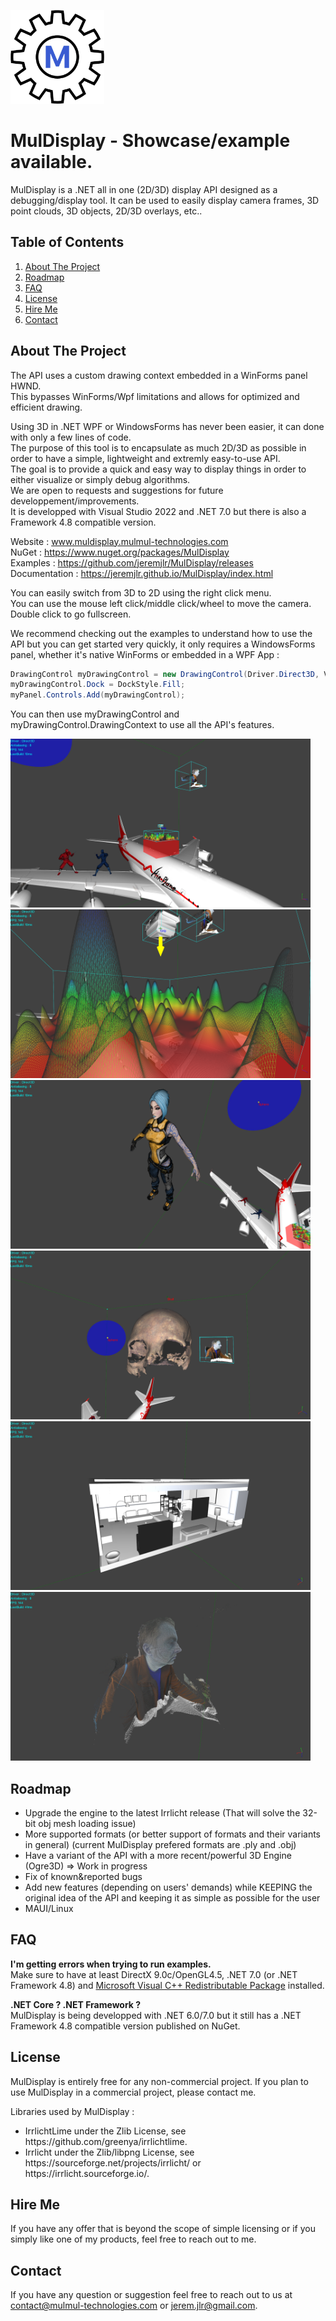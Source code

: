 <img width=150 height=150 src="https://github.com/jeremjlr/MulDisplay/blob/main/MulmulTechnologiesIconReworkedTransparent.png"/><br/>

# MulDisplay - Showcase/example available.
MulDisplay is a .NET all in one (2D/3D) display API designed as a debugging/display tool. It can be used to easily display camera frames, 3D point clouds, 3D objects, 2D/3D overlays, etc..

## Table of Contents
<ol>
  <li><a href="#about-the-project">About The Project</a></li>
  <li><a href="#roadmap">Roadmap</a></li>
  <li><a href="#faq">FAQ</a></li>
  <li><a href="#license">License</a></li>
  <li><a href="#hire-me">Hire Me</a></li>
  <li><a href="#contact">Contact</a></li>
</ol>

## About The Project
The API uses a custom drawing context embedded in a WinForms panel HWND.<br/>
This bypasses WinForms/Wpf limitations and allows for optimized and efficient drawing.<br/>

Using 3D in .NET WPF or WindowsForms has never been easier, it can done with only a few lines of code.<br/>
The purpose of this tool is to encapsulate as much 2D/3D as possible in order to have a simple, lightweight and extremly easy-to-use API.<br/>
The goal is to provide a quick and easy way to display things in order to either visualize or simply debug algorithms.<br/>
We are open to requests and suggestions for future developpement/improvements.<br/>
It is developped with Visual Studio 2022 and .NET 7.0 but there is also a Framework 4.8 compatible version.<br/>

Website : www.muldisplay.mulmul-technologies.com<br/>
NuGet : https://www.nuget.org/packages/MulDisplay<br/>
Examples :  https://github.com/jeremjlr/MulDisplay/releases<br/>
Documentation : https://jeremjlr.github.io/MulDisplay/index.html<br/>

You can easily switch from 3D to 2D using the right click menu.<br/>
You can use the mouse left click/middle click/wheel to move the camera.<br/>
Double click to go fullscreen.<br/>

We recommend checking out the examples to understand how to use the API but you can get started very quickly, it only requires a WindowsForms panel, whether it's native WinForms or embedded in a WPF App : 

```C#
DrawingControl myDrawingControl = new DrawingControl(Driver.Direct3D, ViewMode._3D, false, false, 5, 1f, 4, false, false);
myDrawingControl.Dock = DockStyle.Fill;
myPanel.Controls.Add(myDrawingControl);
```

You can then use myDrawingControl and myDrawingControl.DrawingContext to use all the API's features.

<p>
            <img width=480 height=270 src="https://github.com/jeremjlr/MulDisplay/blob/main/Screen1.jpg"/><br/>
            <img width=480 height=270 src="https://github.com/jeremjlr/MulDisplay/blob/main/Screen2.jpg"/><br/>
            <img width=480 height=270 src="https://github.com/jeremjlr/MulDisplay/blob/main/Screen3.jpg"/><br/>
            <img width=480 height=270 src="https://github.com/jeremjlr/MulDisplay/blob/main/Screen4.jpg"/><br/>
            <img width=480 height=270 src="https://github.com/jeremjlr/MulDisplay/blob/main/Screen5.jpg"/><br/>
            <img width=480 height=270 src="https://github.com/jeremjlr/MulDisplay/blob/main/Screen6.jpg"/><br/>
</p>

## Roadmap
<ul>
  <li>Upgrade the engine to the latest Irrlicht release (That will solve the 32-bit obj mesh loading issue)</li>
  <li>More supported formats (or better support of formats and their variants in general) (current MulDisplay prefered formats are .ply and .obj)</li>
  <li>Have a variant of the API with a more recent/powerful 3D Engine (Ogre3D) => Work in progress</li>
  <li>Fix of known&reported bugs</li>
  <li>Add new features (depending on users' demands) while KEEPING the original idea of the API and keeping it as simple as possible for the user</li>
  <li>MAUI/Linux</li>
</ul>

## FAQ
<b>I'm getting errors when trying to run examples.</b><br/>
Make sure to have at least DirectX 9.0c/OpenGL4.5, .NET 7.0 (or .NET Framework 4.8) and <a href="https://docs.microsoft.com/en-US/cpp/windows/latest-supported-vc-redist?view=msvc-160">Microsoft Visual C++ Redistributable Package</a> installed.<br/>

<b>.NET Core ? .NET Framework ?</b><br/>
MulDisplay is being developped with .NET 6.0/7.0 but it still has a .NET Framework 4.8 compatible version published on NuGet.

## License
MulDisplay is entirely free for any non-commercial project. If you plan to use MulDisplay in a commercial project, please contact me.<br/>

Libraries used by MulDisplay :<br/>
<ul>
  <li>IrrlichtLime under the Zlib License, see https://github.com/greenya/irrlichtlime.</li>
  <li>Irrlicht under the Zlib/libpng License, see https://sourceforge.net/projects/irrlicht/ or https://irrlicht.sourceforge.io/.</li>
</ul>

## Hire Me
If you have any offer that is beyond the scope of simple licensing or if you simply like one of my products, feel free to reach out to me.

## Contact
If you have any question or suggestion feel free to reach out to us at contact@mulmul-technologies.com or jerem.jlr@gmail.com.
